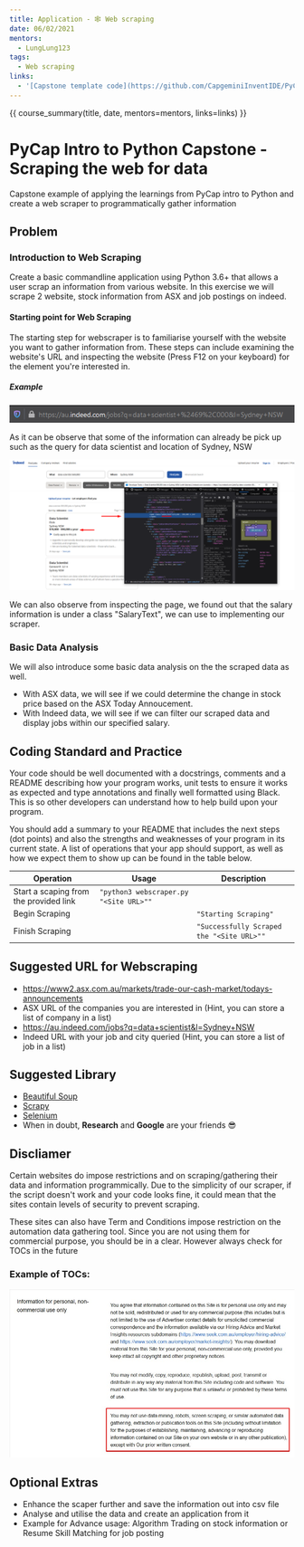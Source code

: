 ```yaml
---
title: Application - 🕸️ Web scraping
date: 06/02/2021
mentors: 
  - LungLung123
tags:
  - Web scraping
links:
  - '[Capstone template code](https://github.com/CapgeminiInventIDE/PyCap/tree/main/src/intro-to-python/capstone/web_scraping){target=_blank}'
---
```


{{ course_summary(title, date, mentors=mentors, links=links) }}

# PyCap Intro to Python Capstone - Scraping the web for data

Capstone example of applying the learnings from PyCap intro to Python and create a web scraper to programmatically gather information 
## Problem
### Introduction to Web Scraping 
Create a basic commandline application using Python 3.6+ that allows a user scrap an information from various website. 
In this exercise we will scrape 2 website, stock information from ASX and job postings on indeed.
#### Starting point for Web Scraping
The starting step for webscraper is to familiarise yourself with the website you want to gather information from. These steps can include examining the website's URL
and inspecting the website (Press F12 on your keyboard) for the element you're interested in.
##### Example
![indeed's URL](../../assets/imgs/indeed_url.png)

As it can be observe that some of the information can already be pick up such as the query for data scientist and location of Sydney, NSW

![indeed's element](../../assets/imgs/indeed_inspected.png)

We can also observe from inspecting the page, we found out that the salary information is under a class "SalaryText", we can use to implementing our scraper. 
### Basic Data Analysis
We will also introduce some basic data analysis on the the scraped data as well. 
- With ASX data, we will see if we could determine the change in stock price based on the ASX Today Annoucement. 
- With Indeed data, we will see if we can filter our scraped data and display jobs within our specified salary.    
## Coding Standard and Practice
Your code should be well documented with a docstrings, comments and a README describing how your program works, unit tests to ensure it works as expected and type annotations and finally well formatted using Black. This is so other developers can understand how to help build upon your program.

You should add a summary to your README that includes the next steps (dot points) and also the strengths and weaknesses of your program in its current state.
A list of operations that your app should support, as well as how we expect them to show up can be found in the table below.


| Operation                                            | Usage | Description |
|------------------------------------------------------|-------|-------------|
| Start a scaping from the provided link | `"python3 webscraper.py "<Site URL>""` |
| Begin Scraping | | `"Starting Scraping"` |
| Finish Scraping | | `"Successfully Scraped the "<Site URL>""` |

## Suggested URL for Webscraping

- https://www2.asx.com.au/markets/trade-our-cash-market/todays-announcements
- ASX URL of the companies you are interested in (Hint, you can store a list of company in a list)
- https://au.indeed.com/jobs?q=data+scientist&l=Sydney+NSW
- Indeed URL with your job and city queried (Hint, you can store a list of job in a list)

## Suggested Library

- [Beautiful Soup](https://www.crummy.com/software/BeautifulSoup/bs4/doc/) 
- [Scrapy](https://scrapy.org/)
- [Selenium](https://selenium-python.readthedocs.io/)
- When in doubt, **Research** and **Google** are your friends :sunglasses:

## Discliamer
Certain websites do impose restrictions and on scraping/gathering their data and information programmically. 
Due to the simplicity of our scraper, if the script doesn't work and your code looks fine, it could mean that the sites contain levels of security to prevent
scraping.

These sites can also have Term and Conditions impose restriction on the automation data gathering tool. 
Since you are not using them for commercial purpose, you should be in a clear. However always check for TOCs in the future
### Example of TOCs:
![Seek's TOCs](../../assets/imgs/web_scrap_TOS.jpg)

## Optional Extras

- Enhance the scaper further and save the information out into csv file
- Analyse and utilise the data and create an application from it 
- Example for Advance usage: Algorithm Trading on stock information or Resume Skill Matching for job posting